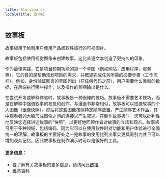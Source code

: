 ```yaml
---
title: Storyboards
localeTitle: 故事板
---
```

## 故事板

故事板用于绘制用户使用产品或软件旅行的可视图片。

故事板包括使用视觉图像来创建故事。这比普通文本创造了更持久的印象。

作为最佳实践，它是项目预期功能的第一个草图（例如网站，应用程序，服务等）。它的目的是帮助规划项目的需求，并概述完成任务所需的必要步骤（工作流程）。例如，身份验证网页的草图列出（在任何代码之前），用户需要什么类型的数据，在后端执行哪些操作，以及操作的预期输出是什么。

在尝试开发或解释体验时，故事板是一种很棒的技巧。故事板不需要艺术技巧，而是在解释中强调叙事的视觉和创作。与漫画书非常相似，故事板可以拍摄故事的个人图像（很像快照）。然后将这些图像按照特定顺序放置，产生顺序艺术作品，其中观看者的大脑形成图像之间的连接以产生叙述。在制作故事板时，您可以批判性地反映您选择讲述故事的“快照”，以更好地回顾作者对故事的立场和观点。故事板可用于多种领域，包括编码，因为它可以在使用软件时对功能和用户体验进行全面统一的理解。故事板的主要好处之一是故事的使用比列出事实更具吸引力并且可以增加观众记忆，因此故事板在制作演示时可以是很好的工具。

#### 更多信息：

*   要了解有关故事板的更多信息，请访问此[链接](https://uxplanet.org/storyboarding-in-ux-design-b9d2e18e5fab?gi=84d3b1dc4704)
*   [维基百科](https://en.wikipedia.org/wiki/Storyboard)